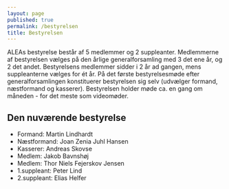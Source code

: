 ```yaml
---
layout: page
published: true
permalink: /bestyrelsen
title: Bestyrelsen
---
```




ALEAs bestyrelse består af 5 medlemmer og 2 suppleanter. Medlemmerne af bestyrelsen vælges på den årlige generalforsamling med 3 det ene år, og 2 det andet. Bestyrelsens medlemmer sidder i 2 år ad gangen, mens suppleanterne vælges for ét år. På det første bestyrelsesmøde efter generalforsamlingen konstituerer bestyrelsen sig selv (udvælger formand, næstformand og kasserer).
Bestyrelsen holder møde ca. en gang om måneden - for det meste som videomøder. 


## Den nuværende bestyrelse

- Formand: Martin Lindhardt
- Næstformand: Joan Zenia Juhl Hansen
- Kasserer: Andreas Skovse
- Medlem: Jakob Bavnshøj
- Medlem: Thor Niels Fejerskov Jensen
- 1.suppleant: Peter Lind
- 2.suppleant: Elias Helfer
